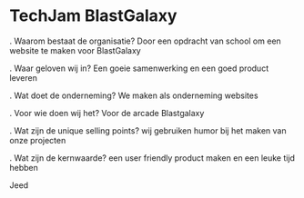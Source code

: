 # TechJam BlastGalaxy

. Waarom bestaat de organisatie?
Door een opdracht van school om een website te maken voor BlastGalaxy

. Waar geloven wij in?
Een goeie samenwerking en een goed product leveren

. Wat doet de onderneming?
We maken als onderneming websites

. Voor wie doen wij het?
Voor de arcade Blastgalaxy

. Wat zijn de unique selling points?
wij gebruiken humor bij het maken van onze projecten

. Wat zijn de kernwaarde?
een user friendly product maken en een leuke tijd hebben

Jeed